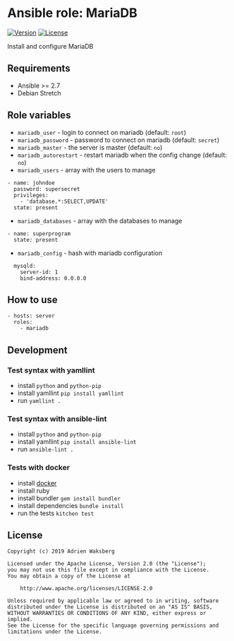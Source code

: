 # Ansible role: MariaDB
[![Version](https://img.shields.io/badge/latest_version-1.0.0-green.svg)](https://git.yaegashi.fr/nishiki/ansible-role-mariadb/releases)
[![License](https://img.shields.io/badge/license-Apache--2.0-blue.svg)](https://git.yaegashi.fr/nishiki/ansible-role-mariadb/src/branch/master/LICENSE)

Install and configure MariaDB

## Requirements

* Ansible >= 2.7
* Debian Stretch

## Role variables

- `mariadb_user` - login to connect on mariadb (default: `root`)
- `mariadb_password` - password to connect on mariadb (default: `secret`)
- `mariadb_master` - the server is master (default: `no`)
- `mariadb_autorestart` - restart mariadb when the config change (default: `no`)
- `mariadb_users` - array with the users to manage

```
- name: johndoe
  password: supersecret
  privileges:
    - 'database.*:SELECT,UPDATE'
  state: present
```

- `mariadb_databases` -  array with the databases to manage

```
- name: superprogram
  state: present
```

- `mariadb_config` -  hash with mariadb configuration

```
  mysqld:
    server-id: 1
    bind-address: 0.0.0.0
```

## How to use

```
- hosts: server
  roles:
    - mariadb
```

## Development
### Test syntax with yamllint

* install `python` and `python-pip`
* install yamllint `pip install yamllint`
* run `yamllint .`

### Test syntax with ansible-lint

* install `python` and `python-pip`
* install yamllint `pip install ansible-lint`
* run `ansible-lint .`

### Tests with docker

* install [docker](https://docs.docker.com/engine/installation/)
* install ruby
* install bundler `gem install bundler`
* install dependencies `bundle install`
* run the tests `kitchen test`

## License

```
Copyright (c) 2019 Adrien Waksberg

Licensed under the Apache License, Version 2.0 (the "License");
you may not use this file except in compliance with the License.
You may obtain a copy of the License at

    http://www.apache.org/licenses/LICENSE-2.0

Unless required by applicable law or agreed to in writing, software
distributed under the License is distributed on an "AS IS" BASIS,
WITHOUT WARRANTIES OR CONDITIONS OF ANY KIND, either express or implied.
See the License for the specific language governing permissions and
limitations under the License.
```
